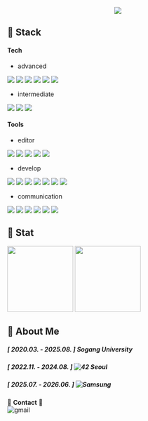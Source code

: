 <p align="center">
  <img src="https://capsule-render.vercel.app/api?type=transparent&color=auto&height=200&section=header&text=subillie's%20Github%20Profile&fontSize=50&fontColor=ffffff"
</p>  

## 🦾 Stack
#### Tech
- advanced
<p align="left">
  <img src="https://img.shields.io/badge/C-A8B9CC?style=badge&logo=c&logoColor=white">
  <img src="https://img.shields.io/badge/C++-00599C?style=badge&logo=cplusplus&logoColor=white">
  <img src="https://img.shields.io/badge/Python-3776AB?style=badge&logo=python&logoColor=white">
  <img src="https://img.shields.io/badge/Django-092E20?style=badge&logo=django&logoColor=white">
  <img src="https://img.shields.io/badge/PostgreSQL-4169E1?style=badge&logo=postgresql&logoColor=white">
  <img src="https://img.shields.io/badge/Docker-%230db7ed?style=badge&logo=docker&logoColor=white">
</p>  

- intermediate
<p align="left">
  <img src="https://img.shields.io/badge/Fsharp-378BBA?style=badge&logo=fsharp&logoColor=black">
  <img src="https://img.shields.io/badge/MySQL-4479A1?style=badge&logo=mysql&logoColor=black">
  <img src="https://img.shields.io/badge/OpenGL-5586A4?style=badge&logo=opengl&logoColor=black">
</p>

#### Tools
- editor
<p align="left">
  <img src="https://img.shields.io/badge/VSCode-2C2C32?style=badge&logo=visual-studio-code&logoColor=22ABF3">
  <img src="https://img.shields.io/badge/PyCharm-000000?style=badge&logo=pycharm&logoColor=white">
  <img src="https://img.shields.io/badge/Vim-019733?style=badge&logo=vim&logoColor=white">
  <img src="https://img.shields.io/badge/Jupyter-F37626?style=badge&logo=jupyter&logoColor=white">
  <img src="https://img.shields.io/badge/Colab-F9AB00?style=badge&logo=google-colab&logoColor=white">
</p>

- develop
<p align="left">
  <img src="https://img.shields.io/badge/Git-F05033?style=badge&logo=git&logoColor=white">
  <img src="https://img.shields.io/badge/GitHub-181717?style=badge&logo=github&logoColor=white">
  <img src="https://img.shields.io/badge/Swagger-85EA2D?style=badge&logo=swagger&logoColor=black">
  <img src="https://img.shields.io/badge/Postman-FF6C37?style=badge&logo=postman&logoColor=white">
  <img src="https://img.shields.io/badge/Linux-FCC624?style=badge&logo=linux&logoColor=black">
  <img src="https://img.shields.io/badge/Ngrok-1F1E37?style=badge&logo=ngrok&logoColor=white">
  <img src="https://img.shields.io/badge/Firebase-DD2C00?style=badge&logo=firebase&logoColor=white">
</p>

- communication
<p align="left">
  <img src="https://img.shields.io/badge/Markdown-000000?style=badge&logo=markdown&logoColor=white">
  <img src="https://img.shields.io/badge/Notion-F3F3F3?style=badge&logo=notion&logoColor=black">
  <img src="https://img.shields.io/badge/Jira-0052CC?style=badge&logo=jira&logoColor=white">
  <img src="https://img.shields.io/badge/Figma-F24E1E?style=badge&logo=figma&logoColor=white">
  <img src="https://img.shields.io/badge/Slack-4A154B?style=badge&logo=slack&logoColor=white">
  <img src="https://img.shields.io/badge/Mattermost-0058CC?style=badge&logo=mattermost&logoColor=white">
</p>

## 💪 Stat
<p align="left">
  <img height="150em" src="https://github-readme-stats.vercel.app/api?username=subillie&show_icons=true&theme=github_dark&count_private=true">
</a>
  <img height="150em" src="http://mazassumnida.wtf/api/generate_badge?boj=abyo">
</p>

## 📌 About Me
##### [ 2020.03. - 2025.08. ] Sogang University
##### [ 2022.11. - 2024.08. ] ![42 Seoul](https://img.shields.io/badge/Seoul-000000?&style=for-the-badge&logo=42&logoColor=white)
##### [ 2025.07. - 2026.06. ] ![Samsung](https://img.shields.io/badge/SSAFY-1428A0?&style=for-the-badge&logo=samsung&logoColor=white)
📮 **Contact** 📮  
![gmail](https://img.shields.io/badge/ddubi701@gmail.com-D14836?style=for-the-badge&logo=gmail&logoColor=white)

